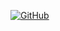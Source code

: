 

[![GitHub](https://img.shields.io/badge/GitHub-Profile-blue?style=for-the-badge&logo=github)](https://github.com/AstroCalvin02)  

